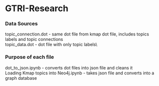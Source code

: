 # GTRI-Research
### Data Sources
topic_connection.dot - same dot file from kmap dot file, includes topics labels and topic connections\
topic_data.dot - dot file with only topic labels\

### Purpose of each file
dot_to_json.ipynb - converts dot files into json file and cleans it\
Loading Kmap topics into Neo4j.ipynb - takes json file and converts into a graph database
